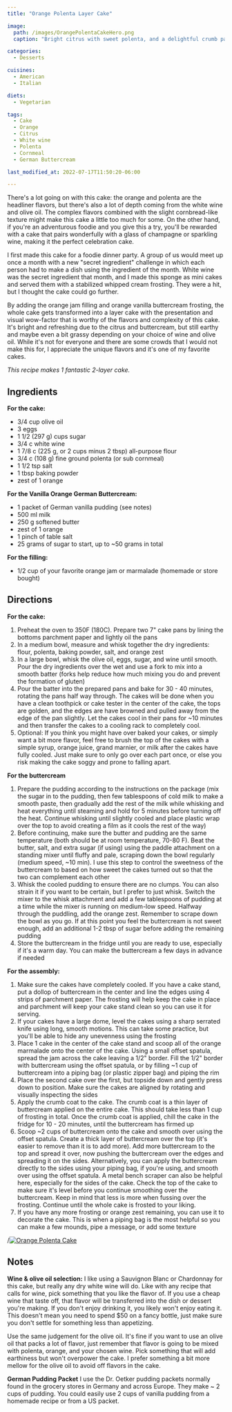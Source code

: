 ```yaml
---
title: "Orange Polenta Layer Cake"

image: 
  path: /images/OrangePolentaCakeHero.png
  caption: "Bright citrus with sweet polenta, and a delightful crumb pairs perfectly with a glass of bubbly"

categories:
  - Desserts

cuisines:
  - American
  - Italian

diets:
  - Vegetarian

tags:
  - Cake
  - Orange
  - Citrus
  - White wine
  - Polenta
  - Cornmeal
  - German Buttercream

last_modified_at: 2022-07-17T11:50:20-06:00

---
```


<span itemprop="description">
There's a lot going on with this cake: the orange and polenta are the headliner flavors, but there's also a lot of depth coming from the white wine and olive oil. The complex flavors combined with the slight cornbread-like texture might make this cake a little too much for some. On the other hand, if you're an adventurous foodie and you give this a try, you'll be rewarded with a cake that pairs wonderfully with a glass of champagne or sparkling wine, making it the perfect celebration cake.
</span>

I first made this cake for a foodie dinner party. A group of us would meet up once a month with a new "secret ingredient" challenge in which each person had to make a dish using the ingredient of the month. White wine was the secret ingredient that month, and I made this sponge as mini cakes and served them with a stabilized whipped cream frosting. They were a hit, but I thought the cake could go further. 

By adding the orange jam filling and orange vanilla buttercream frosting, the whole cake gets transformed into a layer cake with the presentation and visual wow-factor that is worthy of the flavors and complexity of this cake. It's bright and refreshing due to the citrus and buttercream, but still earthy and maybe even a bit grassy depending on your choice of wine and olive oil. While it's not for everyone and there are some crowds that I would not make this for, I appreciate the unique flavors and it's one of my favorite cakes. 

*This recipe makes <span itemprop="recipeYield">1</span> fantastic 2-layer cake.*

## Ingredients

**For the cake:**
* <span itemprop="recipeIngredient">3/4 cup olive oil</span>
* <span itemprop="recipeIngredient">3 eggs</span>
* <span itemprop="recipeIngredient">1 1/2 (297 g) cups sugar</span>
* <span itemprop="recipeIngredient">3/4 c white wine</span>
* <span itemprop="recipeIngredient">1 7/8 c (225 g, or 2 cups minus 2 tbsp) all-purpose flour</span>
* <span itemprop="recipeIngredient">3/4 c (108 g) fine ground polenta (or sub cornmeal)</span>
* <span itemprop="recipeIngredient">1 1/2 tsp salt</span>
* <span itemprop="recipeIngredient">1 tbsp baking powder</span>
* <span itemprop="recipeIngredient">zest of 1 orange</span>

**For the Vanilla Orange German Buttercream:**
* <span itemprop="recipeIngredient">1 packet of German vanilla pudding (see notes)</span>
* <span itemprop="recipeIngredient">500 ml milk</span>
* <span itemprop="recipeIngredient">250 g softened butter</span>
* <span itemprop="recipeIngredient">zest of 1 orange</span>
* <span itemprop="recipeIngredient">1 pinch of table salt</span>
* <span itemprop="recipeIngredient">25 grams of sugar to start, up to ~50 grams in total</span>

**For the filling:**
* <span itemprop="recipeIngredient">1/2 cup of your favorite orange jam or marmalade (homemade or store bought)</span>

## Directions

**For the cake:**
1. <span itemprop="recipeInstructions">Preheat the oven to 350F (180C). Prepare two 7" cake pans by lining the bottoms parchment paper and lightly oil the pans</span>
2. <span itemprop="recipeInstructions">In a medium bowl, measure and whisk together the dry ingredients: flour, polenta, baking powder, salt, and orange zest</span>
3. <span itemprop="recipeInstructions">In a large bowl, whisk the olive oil, eggs, sugar, and wine until smooth. Pour the dry ingredients over the wet and use a fork to mix into a smooth batter (forks help reduce how much mixing you do and prevent the formation of gluten)</span>
4. <span itemprop="recipeInstructions">Pour the batter into the prepared pans and bake for 30 - 40 minutes, rotating the pans half way through. The cakes will be done when you have a clean toothpick or cake tester in the center of the cake, the tops are golden, and the edges are have browned and pulled away from the edge of the pan slightly. Let the cakes cool in their pans for ~10 minutes and then transfer the cakes to a cooling rack to completely cool.</span>
5. <span itemprop="recipeInstructions">Optional: If you think you might have over baked your cakes, or simply want a bit more flavor, feel free to brush the top of the cakes with a simple syrup, orange juice, grand marnier, or milk after the cakes have fully cooled. Just make sure to only go over each part once, or else you risk making the cake soggy and prone to falling apart.</span>

**For the buttercream**
1. <span itemprop="recipeInstructions">Prepare the pudding according to the instructions on the package (mix the sugar in to the pudding, then few tablespoons of cold milk to make a smooth paste, then gradually add the rest of the milk while whisking and heat everything until steaming and hold for 5 minutes before turning off the heat. Continue whisking until slightly cooled and place plastic wrap over the top to avoid creating a film as it cools the rest of the way)</span>
2. <span itemprop="recipeInstructions">Before continuing, make sure the butter and pudding are the same temperature (both should be at room temperature, 70-80 F). Beat the butter, salt, and extra sugar (if using) using the paddle attachment on a standing mixer until fluffy and pale, scraping down the bowl regularly (medium speed, ~10 min). I use this step to control the sweetness of the buttercream to based on how sweet the cakes turned out so that the two can complement each other</span>
3. <span itemprop="recipeInstructions">Whisk the cooled pudding to ensure there are no clumps. You can also strain it if you want to be certain, but I prefer to just whisk. Switch the mixer to the whisk attachment and add a few tablespoons of pudding at a time while the mixer is running on medium-low speed. Halfway through the puddling, add the orange zest. Remember to scrape down the bowl as you go. If at this point you feel the buttercream is not sweet enough, add an additional 1-2 tbsp of sugar before adding the remaining pudding</span>
4. <span itemprop="recipeInstructions">Store the buttercream in the fridge until you are ready to use, especially if it's a warm day. You can make the buttercream a few days in advance if needed</span>

**For the assembly:**
1. <span itemprop="recipeInstructions">Make sure the cakes have completely cooled. If you have a cake stand, put a dollop of buttercream in the center and line the edges using 4 strips of parchment paper. The frosting will help keep the cake in place and parchment will keep your cake stand clean so you can use it for serving.</span>
2. <span itemprop="recipeInstructions">If your cakes have a large dome, level the cakes using a sharp serrated knife using long, smooth motions. This can take some practice, but you'll be able to hide any unevenness using the frosting</span> 
3. <span itemprop="recipeInstructions">Place 1 cake in the center of the cake stand and scoop all of the orange marmalade onto the center of the cake. Using a small offset spatula, spread the jam across the cake leaving a 1/2" border. Fill the 1/2" border with buttercream using the offset spatula, or by filling ~1 cup of buttercream into a piping bag (or plastic zipper bag) and piping the rim</span>
4. <span itemprop="recipeInstructions">Place the second cake over the first, but topside down and gently press down to position. Make sure the cakes are aligned by rotating and visually inspecting the sides</span>
5. <span itemprop="recipeInstructions">Apply the crumb coat to the cake. The crumb coat is a thin layer of buttercream applied on the entire cake. This should take less than 1 cup of frosting in total. Once the crumb coat is applied, chill the cake in the fridge for 10 - 20 minutes, until the buttercream has firmed up</span>
6. <span itemprop="recipeInstructions">Scoop ~2 cups of buttercream onto the cake and smooth over using the offset spatula. Create a thick layer of buttercream over the top (it's easier to remove than it is to add more). Add more buttercream to the top and spread it over, now pushing the buttercream over the edges and spreading it on the sides. Alternatively, you can apply the buttercream directly to the sides using your piping bag, if you're using, and smooth over using the offset spatula. A metal bench scraper can also be helpful here, especially for the sides of the cake. Check the top of the cake to make sure it's level before you continue smoothing over the buttercream. Keep in mind that less is more when fussing over the frosting. Continue until the whole cake is frosted to your liking.</span>
7. <span itemprop="recipeInstructions">If you have any more frosting or orange zest remaining, you can use it to decorate the cake. This is when a piping bag is the most helpful so you can make a few mounds, pipe a message, or add some texture</span>

/[![Orange Polenta Cake](images/OrangePolentaCakeSliced.png)](images/OrangePolentaCakeSliced.png)

## Notes

**Wine & olive oil selection:** I like using a Sauvignon Blanc or Chardonnay for this cake, but really any dry white wine will do. Like with any recipe that calls for wine, pick something that you like the flavor of. If you use a cheap wine that taste off, that flavor will be transferred into the dish or dessert you're making. If you don't enjoy drinking it, you likely won't enjoy eating it. This doesn't mean you need to spend $50 on a fancy bottle, just make sure you don't settle for something less than appetizing. 

Use the same judgement for the olive oil. It's fine if you want to use an olive oil that packs a lot of flavor, just remember that flavor is going to be mixed with polenta, orange, and your chosen wine. Pick something that will add earthiness but won't overpower the cake. I prefer something a bit more mellow for the olive oil to avoid off flavors in the cake. 

**German Pudding Packet** I use the Dr. Oetker pudding packets normally found in the grocery stores in Germany and across Europe. They make ~ 2 cups of pudding. You could easily use 2 cups of vanilla pudding from a homemade recipe or from a US packet. 